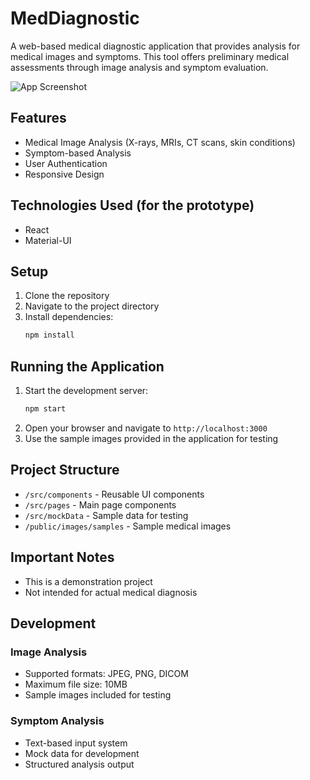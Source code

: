 # MedDiagnostic

A web-based medical diagnostic application that provides analysis for medical images and symptoms. This tool offers preliminary medical assessments through image analysis and symptom evaluation.

![App Screenshot](/medical-diagnostic/readme.png)

## Features
- Medical Image Analysis (X-rays, MRIs, CT scans, skin conditions)
- Symptom-based Analysis
- User Authentication
- Responsive Design

## Technologies Used (for the prototype)
- React
- Material-UI

## Setup
1. Clone the repository
2. Navigate to the project directory
3. Install dependencies:
   ```bash
   npm install
   ```
## Running the Application
1. Start the development server:
   ```bash
   npm start
   ```
2. Open your browser and navigate to `http://localhost:3000`
3. Use the sample images provided in the application for testing

## Project Structure
- `/src/components` - Reusable UI components
- `/src/pages` - Main page components
- `/src/mockData` - Sample data for testing
- `/public/images/samples` - Sample medical images

## Important Notes
- This is a demonstration project
- Not intended for actual medical diagnosis

## Development
### Image Analysis
- Supported formats: JPEG, PNG, DICOM
- Maximum file size: 10MB
- Sample images included for testing

### Symptom Analysis
- Text-based input system
- Mock data for development
- Structured analysis output